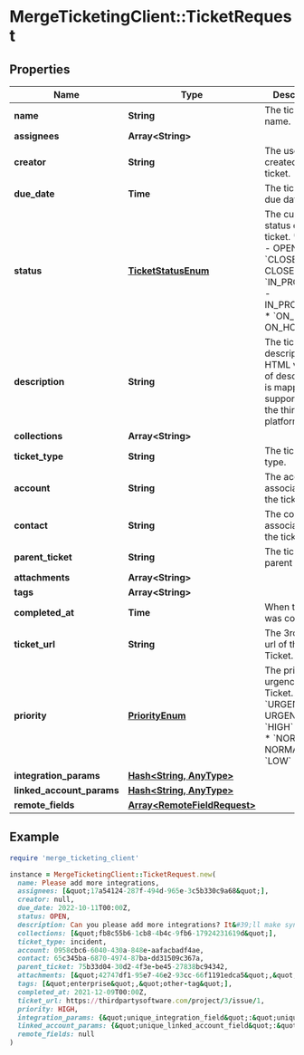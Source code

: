 # MergeTicketingClient::TicketRequest

## Properties

| Name | Type | Description | Notes |
| ---- | ---- | ----------- | ----- |
| **name** | **String** | The ticket&#39;s name. | [optional] |
| **assignees** | **Array&lt;String&gt;** |  | [optional] |
| **creator** | **String** | The user who created this ticket. | [optional] |
| **due_date** | **Time** | The ticket&#39;s due date. | [optional] |
| **status** | [**TicketStatusEnum**](TicketStatusEnum.md) | The current status of the ticket.  * &#x60;OPEN&#x60; - OPEN * &#x60;CLOSED&#x60; - CLOSED * &#x60;IN_PROGRESS&#x60; - IN_PROGRESS * &#x60;ON_HOLD&#x60; - ON_HOLD | [optional] |
| **description** | **String** | The ticket’s description. HTML version of description is mapped if supported by the third-party platform. | [optional] |
| **collections** | **Array&lt;String&gt;** |  | [optional] |
| **ticket_type** | **String** | The ticket&#39;s type. | [optional] |
| **account** | **String** | The account associated with the ticket. | [optional] |
| **contact** | **String** | The contact associated with the ticket. | [optional] |
| **parent_ticket** | **String** | The ticket&#39;s parent ticket. | [optional] |
| **attachments** | **Array&lt;String&gt;** |  | [optional] |
| **tags** | **Array&lt;String&gt;** |  | [optional] |
| **completed_at** | **Time** | When the ticket was completed. | [optional] |
| **ticket_url** | **String** | The 3rd party url of the Ticket. | [optional] |
| **priority** | [**PriorityEnum**](PriorityEnum.md) | The priority or urgency of the Ticket.  * &#x60;URGENT&#x60; - URGENT * &#x60;HIGH&#x60; - HIGH * &#x60;NORMAL&#x60; - NORMAL * &#x60;LOW&#x60; - LOW | [optional] |
| **integration_params** | [**Hash&lt;String, AnyType&gt;**](AnyType.md) |  | [optional] |
| **linked_account_params** | [**Hash&lt;String, AnyType&gt;**](AnyType.md) |  | [optional] |
| **remote_fields** | [**Array&lt;RemoteFieldRequest&gt;**](RemoteFieldRequest.md) |  | [optional] |

## Example

```ruby
require 'merge_ticketing_client'

instance = MergeTicketingClient::TicketRequest.new(
  name: Please add more integrations,
  assignees: [&quot;17a54124-287f-494d-965e-3c5b330c9a68&quot;],
  creator: null,
  due_date: 2022-10-11T00:00Z,
  status: OPEN,
  description: Can you please add more integrations? It&#39;ll make syncing data much easier!,
  collections: [&quot;fb8c55b6-1cb8-4b4c-9fb6-17924231619d&quot;],
  ticket_type: incident,
  account: 0958cbc6-6040-430a-848e-aafacbadf4ae,
  contact: 65c345ba-6870-4974-87ba-dd31509c367a,
  parent_ticket: 75b33d04-30d2-4f3e-be45-27838bc94342,
  attachments: [&quot;42747df1-95e7-46e2-93cc-66f1191edca5&quot;,&quot;92f972d0-2526-434b-9409-4c3b468e08f0&quot;],
  tags: [&quot;enterprise&quot;,&quot;other-tag&quot;],
  completed_at: 2021-12-09T00:00Z,
  ticket_url: https://thirdpartysoftware.com/project/3/issue/1,
  priority: HIGH,
  integration_params: {&quot;unique_integration_field&quot;:&quot;unique_integration_field_value&quot;},
  linked_account_params: {&quot;unique_linked_account_field&quot;:&quot;unique_linked_account_field_value&quot;},
  remote_fields: null
)
```

